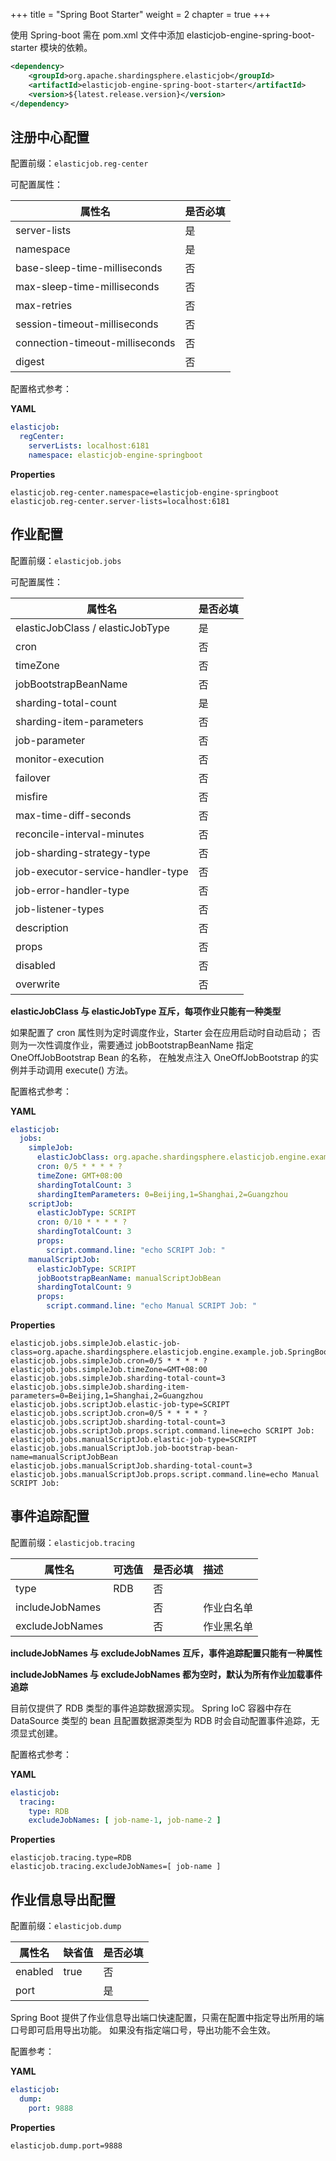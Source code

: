 +++
title = "Spring Boot Starter"
weight = 2
chapter = true
+++

使用 Spring-boot 需在 pom.xml 文件中添加 elasticjob-engine-spring-boot-starter 模块的依赖。

```xml
<dependency>
    <groupId>org.apache.shardingsphere.elasticjob</groupId>
    <artifactId>elasticjob-engine-spring-boot-starter</artifactId>
    <version>${latest.release.version}</version>
</dependency>
```

## 注册中心配置

配置前缀：`elasticjob.reg-center`

可配置属性：

| 属性名                             | 是否必填 |
|---------------------------------|:-----|
| server-lists                    | 是    |
| namespace                       | 是    |
| base-sleep-time-milliseconds    | 否    |
| max-sleep-time-milliseconds     | 否    |
| max-retries                     | 否    |
| session-timeout-milliseconds    | 否    |
| connection-timeout-milliseconds | 否    |
| digest                          | 否    |

配置格式参考：

**YAML**
```yaml
elasticjob:
  regCenter:
    serverLists: localhost:6181
    namespace: elasticjob-engine-springboot
```

**Properties**
```
elasticjob.reg-center.namespace=elasticjob-engine-springboot
elasticjob.reg-center.server-lists=localhost:6181
```

## 作业配置

配置前缀：`elasticjob.jobs`

可配置属性：

| 属性名                               | 是否必填 |
|-----------------------------------|:-----|
| elasticJobClass / elasticJobType  | 是    |
| cron                              | 否    |
| timeZone                          | 否    |
| jobBootstrapBeanName              | 否    |
| sharding-total-count              | 是    |
| sharding-item-parameters          | 否    |
| job-parameter                     | 否    |
| monitor-execution                 | 否    |
| failover                          | 否    |
| misfire                           | 否    |
| max-time-diff-seconds             | 否    |
| reconcile-interval-minutes        | 否    |
| job-sharding-strategy-type        | 否    |
| job-executor-service-handler-type | 否    |
| job-error-handler-type            | 否    |
| job-listener-types                | 否    |
| description                       | 否    |
| props                             | 否    |
| disabled                          | 否    |
| overwrite                         | 否    |

**elasticJobClass 与 elasticJobType 互斥，每项作业只能有一种类型**

如果配置了 cron 属性则为定时调度作业，Starter 会在应用启动时自动启动；
否则为一次性调度作业，需要通过 jobBootstrapBeanName 指定 OneOffJobBootstrap Bean 的名称，
在触发点注入 OneOffJobBootstrap 的实例并手动调用 execute() 方法。

配置格式参考：

**YAML**
```yaml
elasticjob:
  jobs:
    simpleJob:
      elasticJobClass: org.apache.shardingsphere.elasticjob.engine.example.job.SpringBootSimpleJob
      cron: 0/5 * * * * ?
      timeZone: GMT+08:00
      shardingTotalCount: 3
      shardingItemParameters: 0=Beijing,1=Shanghai,2=Guangzhou
    scriptJob:
      elasticJobType: SCRIPT
      cron: 0/10 * * * * ?
      shardingTotalCount: 3
      props:
        script.command.line: "echo SCRIPT Job: "
    manualScriptJob:
      elasticJobType: SCRIPT
      jobBootstrapBeanName: manualScriptJobBean
      shardingTotalCount: 9
      props:
        script.command.line: "echo Manual SCRIPT Job: "
```

**Properties**
```
elasticjob.jobs.simpleJob.elastic-job-class=org.apache.shardingsphere.elasticjob.engine.example.job.SpringBootSimpleJob
elasticjob.jobs.simpleJob.cron=0/5 * * * * ?
elasticjob.jobs.simpleJob.timeZone=GMT+08:00
elasticjob.jobs.simpleJob.sharding-total-count=3
elasticjob.jobs.simpleJob.sharding-item-parameters=0=Beijing,1=Shanghai,2=Guangzhou
elasticjob.jobs.scriptJob.elastic-job-type=SCRIPT
elasticjob.jobs.scriptJob.cron=0/5 * * * * ?
elasticjob.jobs.scriptJob.sharding-total-count=3
elasticjob.jobs.scriptJob.props.script.command.line=echo SCRIPT Job:
elasticjob.jobs.manualScriptJob.elastic-job-type=SCRIPT
elasticjob.jobs.manualScriptJob.job-bootstrap-bean-name=manualScriptJobBean
elasticjob.jobs.manualScriptJob.sharding-total-count=3
elasticjob.jobs.manualScriptJob.props.script.command.line=echo Manual SCRIPT Job:
```

## 事件追踪配置

配置前缀：`elasticjob.tracing`

| 属性名             | 可选值 | 是否必填 | 描述    |
|-----------------|:----|:-----|:------|
| type            | RDB | 否    |       |
| includeJobNames |     | 否    | 作业白名单 |
| excludeJobNames |     | 否    | 作业黑名单 |

**includeJobNames 与 excludeJobNames 互斥，事件追踪配置只能有一种属性**

**includeJobNames 与 excludeJobNames 都为空时，默认为所有作业加载事件追踪**

目前仅提供了 RDB 类型的事件追踪数据源实现。
Spring IoC 容器中存在 DataSource 类型的 bean 且配置数据源类型为 RDB 时会自动配置事件追踪，无须显式创建。

配置格式参考：

**YAML**
```yaml
elasticjob:
  tracing:
    type: RDB
    excludeJobNames: [ job-name-1, job-name-2 ]
```

**Properties**
```
elasticjob.tracing.type=RDB
elasticjob.tracing.excludeJobNames=[ job-name ]
```

## 作业信息导出配置

配置前缀：`elasticjob.dump`

| 属性名     | 缺省值  | 是否必填 |
|---------|:-----|:-----|
| enabled | true | 否    |
| port    |      | 是    |

Spring Boot 提供了作业信息导出端口快速配置，只需在配置中指定导出所用的端口号即可启用导出功能。
如果没有指定端口号，导出功能不会生效。

配置参考：

**YAML**
```yaml
elasticjob:
  dump:
    port: 9888
```

**Properties**
```
elasticjob.dump.port=9888
```
